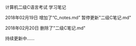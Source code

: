 计算机二级C语言考试 学习笔记

2018年02月19日 增加了“C_notes.md” 暂停更新"二级C笔记.md"

2018年02月20日 删除了"二级C笔记.md"

持续更新中......

